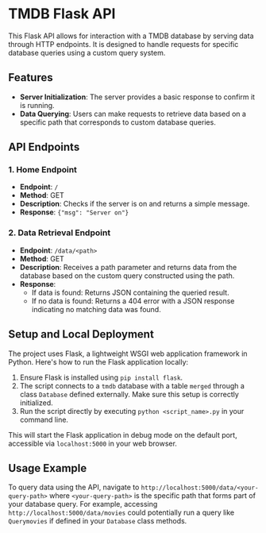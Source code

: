 # TMDB Flask API

This Flask API allows for interaction with a TMDB database by serving data through HTTP endpoints. It is designed to handle requests for specific database queries using a custom query system.

## Features

- **Server Initialization**: The server provides a basic response to confirm it is running.
- **Data Querying**: Users can make requests to retrieve data based on a specific path that corresponds to custom database queries.

## API Endpoints

### 1. Home Endpoint
- **Endpoint**: `/`
- **Method**: GET
- **Description**: Checks if the server is on and returns a simple message.
- **Response**: `{"msg": "Server on"}`

### 2. Data Retrieval Endpoint
- **Endpoint**: `/data/<path>`
- **Method**: GET
- **Description**: Receives a path parameter and returns data from the database based on the custom query constructed using the path.
- **Response**:
  - If data is found: Returns JSON containing the queried result.
  - If no data is found: Returns a 404 error with a JSON response indicating no matching data was found.

## Setup and Local Deployment

The project uses Flask, a lightweight WSGI web application framework in Python. Here's how to run the Flask application locally:

1. Ensure Flask is installed using `pip install flask`.
2. The script connects to a `tmdb` database with a table `merged` through a class `Database` defined externally. Make sure this setup is correctly initialized.
3. Run the script directly by executing `python <script_name>.py` in your command line.

This will start the Flask application in debug mode on the default port, accessible via `localhost:5000` in your web browser.

## Usage Example

To query data using the API, navigate to `http://localhost:5000/data/<your-query-path>` where `<your-query-path>` is the specific path that forms part of your database query. For example, accessing `http://localhost:5000/data/movies` could potentially run a query like `Querymovies` if defined in your `Database` class methods.
